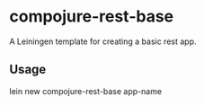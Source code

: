 # compojure-rest-base

A Leiningen template for creating a basic rest app.

## Usage

lein new compojure-rest-base app-name
